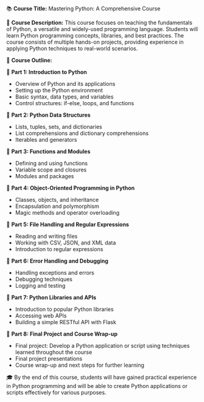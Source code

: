 📚 **Course Title:** Mastering Python: A Comprehensive Course

📌 **Course Description:**
This course focuses on teaching the fundamentals of Python, a versatile and widely-used programming language. Students will learn Python programming concepts, libraries, and best practices. The course consists of multiple hands-on projects, providing experience in applying Python techniques to real-world scenarios.

📝 **Course Outline:**

🔹 **Part 1: Introduction to Python**
- Overview of Python and its applications
- Setting up the Python environment
- Basic syntax, data types, and variables
- Control structures: if-else, loops, and functions

🔹 **Part 2: Python Data Structures**
- Lists, tuples, sets, and dictionaries
- List comprehensions and dictionary comprehensions
- Iterables and generators

🔹 **Part 3: Functions and Modules**
- Defining and using functions
- Variable scope and closures
- Modules and packages

🔹 **Part 4: Object-Oriented Programming in Python**
- Classes, objects, and inheritance
- Encapsulation and polymorphism
- Magic methods and operator overloading

🔹 **Part 5: File Handling and Regular Expressions**
- Reading and writing files
- Working with CSV, JSON, and XML data
- Introduction to regular expressions

🔹 **Part 6: Error Handling and Debugging**
- Handling exceptions and errors
- Debugging techniques
- Logging and testing

🔹 **Part 7: Python Libraries and APIs**
- Introduction to popular Python libraries
- Accessing web APIs
- Building a simple RESTful API with Flask

🔹 **Part 8: Final Project and Course Wrap-up**
- Final project: Develop a Python application or script using techniques learned throughout the course
- Final project presentations
- Course wrap-up and next steps for further learning

🎓 By the end of this course, students will have gained practical experience in Python programming and will be able to create Python applications or scripts effectively for various purposes.
